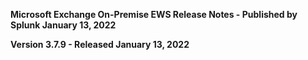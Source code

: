 **Microsoft Exchange On-Premise EWS Release Notes - Published by Splunk January 13, 2022**


**Version 3.7.9 - Released January 13, 2022**

